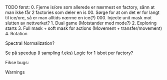 TODO først:
	0. Fjerne is/ore som allerede er nærmest en factory, sånn at man ikke får 2 factories som deler en is
	00. Sørge for at om det er for langt til ice/ore, så er man alltids nærme en ice(?)
	000. Injecte unit mask mot slutten av nettverket?
	1. Dual game (Motstander med mode?)	
	2. Exploring starts
	3. Full mask + soft mask for actions (Movement + transfer/movement)
	4. Rotation


Spectral Normalization?

Se på speedup (I sampling f.eks)
Logic for 1 isbot per factory?


Fikse bugs:

Warnings